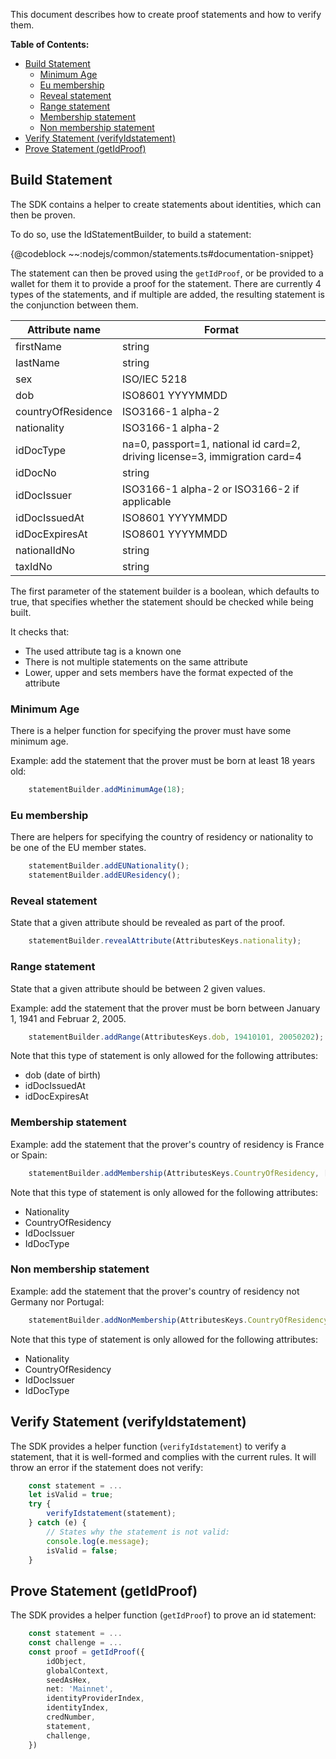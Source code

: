 
This document describes how to create proof statements and how to verify them.

**Table of Contents:**
<!--toc:start-->
- [Build Statement](#build-statement)
  - [Minimum Age](#minimum-age)
  - [Eu membership](#eu-membership)
  - [Reveal statement](#reveal-statement)
  - [Range statement](#range-statement)
  - [Membership statement](#membership-statement)
  - [Non membership statement](#non-membership-statement)
- [Verify Statement (verifyIdstatement)](#verify-statement-verifyidstatement)
- [Prove Statement (getIdProof)](#prove-statement-getidproof)
<!--toc:end-->

## Build Statement

The SDK contains a helper to create statements about identities, which can
then be proven.

To do so, use the IdStatementBuilder, to build a statement:

{@codeblock ~~:nodejs/common/statements.ts#documentation-snippet}

The statement can then be proved using the `getIdProof`, or be provided to a
wallet for them it to provide a proof for the statement. There are currently
4 types of the statements, and if multiple are added, the resulting statement
is the conjunction between them.

| Attribute name     | Format                                                                      |
|--------------------|-----------------------------------------------------------------------------|
| firstName          | string                                                                      |
| lastName           | string                                                                      |
| sex                | ISO/IEC 5218                                                                |
| dob                | ISO8601 YYYYMMDD                                                            |
| countryOfResidence | ISO3166-1 alpha-2                                                           |
| nationality        | ISO3166-1 alpha-2                                                           |
| idDocType          | na=0, passport=1, national id card=2, driving license=3, immigration card=4 |
| idDocNo            | string                                                                      |
| idDocIssuer        | ISO3166-1 alpha-2 or ISO3166-2 if applicable                                |
| idDocIssuedAt      | ISO8601 YYYYMMDD                                                            |
| idDocExpiresAt     | ISO8601 YYYYMMDD                                                            |
| nationalIdNo       | string                                                                      |
| taxIdNo            | string                                                                      |

The first parameter of the statement builder is a boolean, which defaults to
true, that specifies whether the statement should be checked while being built.

It checks that:

- The used attribute tag is a known one
- There is not multiple statements on the same attribute
- Lower, upper and sets members have the format expected of the attribute

### Minimum Age

There is a helper function for specifying the prover must have some minimum
age.

Example: add the statement that the prover must be born at least 18 years old:

```ts
    statementBuilder.addMinimumAge(18);
```

### Eu membership

There are helpers for specifying the country of residency or nationality to
be one of the EU member states.

```ts
    statementBuilder.addEUNationality();
    statementBuilder.addEUResidency();
```

### Reveal statement

State that a given attribute should be revealed as part of the proof.

```ts
    statementBuilder.revealAttribute(AttributesKeys.nationality);
```

### Range statement

State that a given attribute should be between 2 given values.

Example: add the statement that the prover must be born between January 1,
1941 and Februar 2, 2005.

```ts
    statementBuilder.addRange(AttributesKeys.dob, 19410101, 20050202);
```

Note that this type of statement is only allowed for the following attributes:

- dob (date of birth)
- idDocIssuedAt
- idDocExpiresAt

### Membership statement

Example: add the statement that the prover's country of residency is France or Spain:

```ts
    statementBuilder.addMembership(AttributesKeys.CountryOfResidency, ['FR', 'ES']);
```

Note that this type of statement is only allowed for the following attributes:

- Nationality
- CountryOfResidency
- IdDocIssuer
- IdDocType

### Non membership statement

Example: add the statement that the prover's country of residency not Germany
nor Portugal:

```ts
    statementBuilder.addNonMembership(AttributesKeys.CountryOfResidency, ['DE', 'PT']);
```

Note that this type of statement is only allowed for the following attributes:

- Nationality
- CountryOfResidency
- IdDocIssuer
- IdDocType

## Verify Statement (verifyIdstatement)

The SDK provides a helper function (`verifyIdstatement`) to verify a statement,
that it is well-formed and complies with the current rules. It will throw
an error if the statement does not verify:

```ts
    const statement = ...
    let isValid = true;
    try {
        verifyIdstatement(statement);
    } catch (e) {
        // States why the statement is not valid:
        console.log(e.message);
        isValid = false;
    }
```

## Prove Statement (getIdProof)

The SDK provides a helper function (`getIdProof`) to prove an id statement:

```ts
    const statement = ...
    const challenge = ...
    const proof = getIdProof({
        idObject,
        globalContext,
        seedAsHex,
        net: 'Mainnet',
        identityProviderIndex,
        identityIndex,
        credNumber,
        statement,
        challenge,
    })
```
